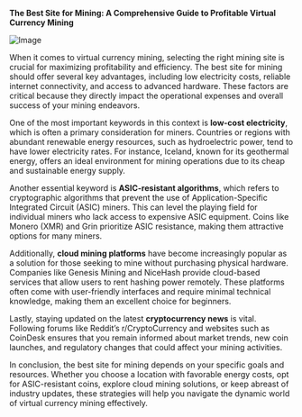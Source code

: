 **The Best Site for Mining: A Comprehensive Guide to Profitable Virtual Currency Mining**

![Image](https://github.com/user-attachments/assets/31692037-0104-4703-abd1-696b6a7dd41b)

When it comes to virtual currency mining, selecting the right mining site is crucial for maximizing profitability and efficiency. The best site for mining should offer several key advantages, including low electricity costs, reliable internet connectivity, and access to advanced hardware. These factors are critical because they directly impact the operational expenses and overall success of your mining endeavors.

One of the most important keywords in this context is **low-cost electricity**, which is often a primary consideration for miners. Countries or regions with abundant renewable energy resources, such as hydroelectric power, tend to have lower electricity rates. For instance, Iceland, known for its geothermal energy, offers an ideal environment for mining operations due to its cheap and sustainable energy supply.

Another essential keyword is **ASIC-resistant algorithms**, which refers to cryptographic algorithms that prevent the use of Application-Specific Integrated Circuit (ASIC) miners. This can level the playing field for individual miners who lack access to expensive ASIC equipment. Coins like Monero (XMR) and Grin prioritize ASIC resistance, making them attractive options for many miners.

Additionally, **cloud mining platforms** have become increasingly popular as a solution for those seeking to mine without purchasing physical hardware. Companies like Genesis Mining and NiceHash provide cloud-based services that allow users to rent hashing power remotely. These platforms often come with user-friendly interfaces and require minimal technical knowledge, making them an excellent choice for beginners.

Lastly, staying updated on the latest **cryptocurrency news** is vital. Following forums like Reddit’s r/CryptoCurrency and websites such as CoinDesk ensures that you remain informed about market trends, new coin launches, and regulatory changes that could affect your mining activities.

In conclusion, the best site for mining depends on your specific goals and resources. Whether you choose a location with favorable energy costs, opt for ASIC-resistant coins, explore cloud mining solutions, or keep abreast of industry updates, these strategies will help you navigate the dynamic world of virtual currency mining effectively.